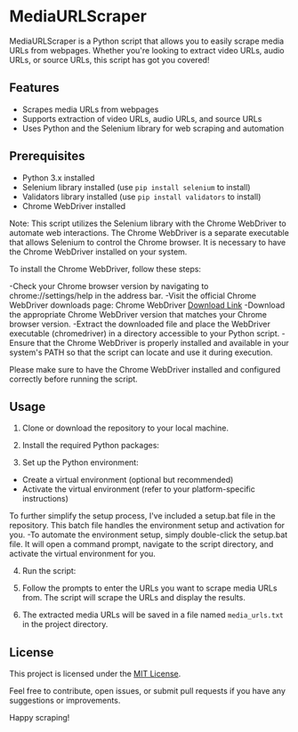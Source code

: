 # MediaURLScraper

MediaURLScraper is a Python script that allows you to easily scrape media URLs from webpages. Whether you're looking to extract video URLs, audio URLs, or source URLs, this script has got you covered!

## Features

- Scrapes media URLs from webpages
- Supports extraction of video URLs, audio URLs, and source URLs
- Uses Python and the Selenium library for web scraping and automation

## Prerequisites

- Python 3.x installed
- Selenium library installed (use `pip install selenium` to install)
- Validators library installed (use `pip install validators` to install)
- Chrome WebDriver installed

Note: This script utilizes the Selenium library with the Chrome WebDriver to automate web interactions. The Chrome WebDriver is a separate executable that allows Selenium to control the Chrome browser. It is necessary to have the Chrome WebDriver installed on your system.

To install the Chrome WebDriver, follow these steps:

-Check your Chrome browser version by navigating to chrome://settings/help in the address bar.
-Visit the official Chrome WebDriver downloads page: Chrome WebDriver [Download Link](https://sites.google.com/a/chromium.org/chromedriver/downloads)
-Download the appropriate Chrome WebDriver version that matches your Chrome browser version.
-Extract the downloaded file and place the WebDriver executable (chromedriver) in a directory accessible to your Python script.
-Ensure that the Chrome WebDriver is properly installed and available in your system's PATH so that the script can locate and use it during execution.

Please make sure to have the Chrome WebDriver installed and configured correctly before running the script.

## Usage

1. Clone or download the repository to your local machine.

2. Install the required Python packages:

3. Set up the Python environment:
- Create a virtual environment (optional but recommended)
- Activate the virtual environment (refer to your platform-specific instructions)

To further simplify the setup process, I've included a setup.bat file in the repository. This batch file handles the environment setup and activation for you. 
-To automate the environment setup, simply double-click the setup.bat file. It will open a command prompt, navigate to the script directory, and activate the virtual environment for you.

4. Run the script:

5. Follow the prompts to enter the URLs you want to scrape media URLs from. The script will scrape the URLs and display the results.

6. The extracted media URLs will be saved in a file named `media_urls.txt` in the project directory.

## License

This project is licensed under the [MIT License](LICENSE).

Feel free to contribute, open issues, or submit pull requests if you have any suggestions or improvements.

Happy scraping!
